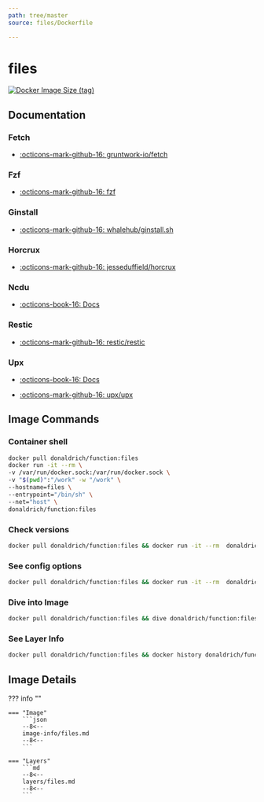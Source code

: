 ```yaml
---
path: tree/master
source: files/Dockerfile

---
```


# files

[![Docker Image Size (tag)](https://img.shields.io/docker/image-size/donaldrich/function/files?color=blue&label=donaldrich/function:files&logo=docker&style=flat-square)](https://hub.docker.com/r/donaldrich/function/files)

## Documentation

### Fetch

* [:octicons-mark-github-16: gruntwork-io/fetch](https://github.com/gruntwork-io/fetch)

### Fzf

* [:octicons-mark-github-16: fzf](https://github.com/fzf)

### Ginstall

* [:octicons-mark-github-16: whalehub/ginstall.sh](https://github.com/whalehub/ginstall.sh)

### Horcrux

* [:octicons-mark-github-16: jesseduffield/horcrux](https://github.com/jesseduffield/horcrux)

### Ncdu

* [:octicons-book-16: Docs](https://dev.yorhel.nl/ncdu)

### Restic

* [:octicons-mark-github-16: restic/restic](https://github.com/restic/restic)

### Upx

* [:octicons-book-16: Docs](https://upx.github.io)

* [:octicons-mark-github-16: upx/upx](https://github.com/upx/upx)

## Image Commands

### Container shell

```sh
docker pull donaldrich/function:files
docker run -it --rm \
-v /var/run/docker.sock:/var/run/docker.sock \
-v "$(pwd)":"/work" -w "/work" \
--hostname=files \
--entrypoint="/bin/sh" \
--net="host" \
donaldrich/function:files
```

### Check versions

```sh
docker pull donaldrich/function:files && docker run -it --rm  donaldrich/function:files validate
```

### See config options

```sh
docker pull donaldrich/function:files && docker run -it --rm  donaldrich/function:files help
```

### Dive into Image

```sh
docker pull donaldrich/function:files && dive donaldrich/function:files
```

### See Layer Info

```sh
docker pull donaldrich/function:files && docker history donaldrich/function:files
```

## Image Details

??? info ""

    === "Image"
        ```json
        --8<--
        image-info/files.md
        --8<--
        ```

    === "Layers"
        ```md
        --8<--
        layers/files.md
        --8<--
        ```
